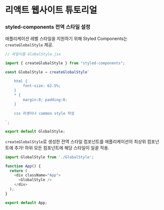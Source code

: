 # 리액트 웹사이트 튜토리얼

### styled-components 전역 스타일 설정

애플리케이션 레벨 스타일을 지원하기 위해 Styled Components는 `createGlobalStyle` 제공.

```javascript
// 파일이름 GlobalStyle.jsx

import { createGlobalStyle } from "styled-components";

const GlobalStyle = createGlobalStyle`

    html {
        font-size: 62.5%;
    }
    * {
        margin:0; padding:0;
    }
    
    css 리셋이나 common style 작성

`;

export default GlobalStyle;
```

`createGlobalStyle`로 생성한 전역 스타일 컴포넌트를 애플리케이션의 최상위 컴포넌트에 추가! 하위 모든 컴포넌트에 해당 스타일이 일괄 적용.
```javascript
import GlobalStyle from './GlobalStyle';

function App() {
  return (
    <div className="App">
      <GlobalStyle />
    </div>
  );
}

export default App;
```
